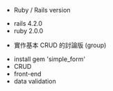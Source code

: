 

* Ruby / Rails version
- rails 4.2.0
- ruby 2.0.0
  
* 實作基本 CRUD 的討論版 (group)
- install gem 'simple_form'
- CRUD
- front-end
- data validation

